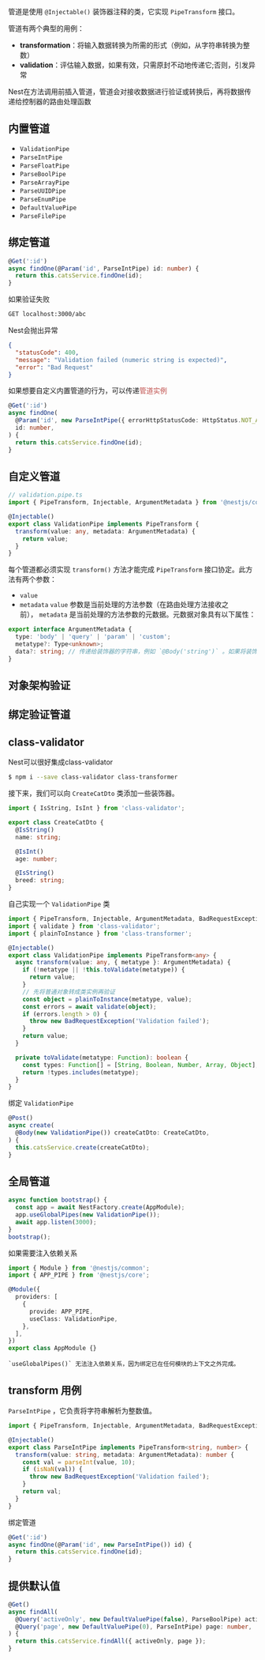 管道是使用 `@Injectable()` 装饰器注释的类，它实现 `PipeTransform` 接口。

管道有两个典型的用例：
- **transformation**：将输入数据转换为所需的形式（例如，从字符串转换为整数）
- **validation**：评估输入数据，如果有效，只需原封不动地传递它;否则，引发异常

Nest在方法调用前插入管道，管道会对接收数据进行验证或转换后，再将数据传递给控制器的路由处理函数

## 内置管道

- `ValidationPipe`
- `ParseIntPipe`
- `ParseFloatPipe`
- `ParseBoolPipe`
- `ParseArrayPipe`
- `ParseUUIDPipe`
- `ParseEnumPipe`
- `DefaultValuePipe`
- `ParseFilePipe`

## 绑定管道

```typescript
@Get(':id')
async findOne(@Param('id', ParseIntPipe) id: number) {
  return this.catsService.findOne(id);
}
```

如果验证失败
```bash
GET localhost:3000/abc
```

Nest会抛出异常
```json
{
  "statusCode": 400,
  "message": "Validation failed (numeric string is expected)",
  "error": "Bad Request"
}
```



如果想要自定义内置管道的行为，可以传递<font color="#c0504d">管道实例</font>

```typescript
@Get(':id')
async findOne(
  @Param('id', new ParseIntPipe({ errorHttpStatusCode: HttpStatus.NOT_ACCEPTABLE }))
  id: number,
) {
  return this.catsService.findOne(id);
}
```

## 自定义管道

```typescript
// validation.pipe.ts
import { PipeTransform, Injectable, ArgumentMetadata } from '@nestjs/common';

@Injectable()
export class ValidationPipe implements PipeTransform {
  transform(value: any, metadata: ArgumentMetadata) {
    return value;
  }
}
```

每个管道都必须实现 `transform()` 方法才能完成 `PipeTransform` 接口协定。此方法有两个参数：
- `value`
- `metadata`
`value` 参数是当前处理的方法参数（在路由处理方法接收之前）， `metadata` 是当前处理的方法参数的元数据。元数据对象具有以下属性：
```typescript
export interface ArgumentMetadata {
  type: 'body' | 'query' | 'param' | 'custom';
  metatype?: Type<unknown>;
  data?: string; // 传递给装饰器的字符串，例如 `@Body('string')` 。如果将装饰器括号留空，则为 `undefined`
}
```

## 对象架构验证


## 绑定验证管道

## class-validator

Nest可以很好集成class-validator
```bash
$ npm i --save class-validator class-transformer
```
接下来，我们可以向 `CreateCatDto` 类添加一些装饰器。
```typescript
import { IsString, IsInt } from 'class-validator';

export class CreateCatDto {
  @IsString()
  name: string;

  @IsInt()
  age: number;

  @IsString()
  breed: string;
}
```


自己实现一个 `ValidationPipe` 类
```typescript
import { PipeTransform, Injectable, ArgumentMetadata, BadRequestException } from '@nestjs/common';
import { validate } from 'class-validator';
import { plainToInstance } from 'class-transformer';

@Injectable()
export class ValidationPipe implements PipeTransform<any> {
  async transform(value: any, { metatype }: ArgumentMetadata) {
    if (!metatype || !this.toValidate(metatype)) {
      return value;
    }
    // 先将普通对象转成类实例再验证
    const object = plainToInstance(metatype, value);
    const errors = await validate(object);
    if (errors.length > 0) {
      throw new BadRequestException('Validation failed');
    }
    return value;
  }

  private toValidate(metatype: Function): boolean {
    const types: Function[] = [String, Boolean, Number, Array, Object];
    return !types.includes(metatype);
  }
}
```


绑定 `ValidationPipe`

```typescript
@Post()
async create(
  @Body(new ValidationPipe()) createCatDto: CreateCatDto,
) {
  this.catsService.create(createCatDto);
}
```

## 全局管道

```typescript
async function bootstrap() {
  const app = await NestFactory.create(AppModule);
  app.useGlobalPipes(new ValidationPipe());
  await app.listen(3000);
}
bootstrap();
```

如果需要注入依赖关系
```typescript
import { Module } from '@nestjs/common';
import { APP_PIPE } from '@nestjs/core';

@Module({
  providers: [
    {
      provide: APP_PIPE,
      useClass: ValidationPipe,
    },
  ],
})
export class AppModule {}
```

```ad-tip
`useGlobalPipes()` 无法注入依赖关系，因为绑定已在任何模块的上下文之外完成。
```

## transform 用例
`ParseIntPipe` ，它负责将字符串解析为整数值。
```typescript
import { PipeTransform, Injectable, ArgumentMetadata, BadRequestException } from '@nestjs/common';

@Injectable()
export class ParseIntPipe implements PipeTransform<string, number> {
  transform(value: string, metadata: ArgumentMetadata): number {
    const val = parseInt(value, 10);
    if (isNaN(val)) {
      throw new BadRequestException('Validation failed');
    }
    return val;
  }
}
```
绑定管道
```typescript
@Get(':id')
async findOne(@Param('id', new ParseIntPipe()) id) {
  return this.catsService.findOne(id);
}
```

## 提供默认值

```typescript
@Get()
async findAll(
  @Query('activeOnly', new DefaultValuePipe(false), ParseBoolPipe) activeOnly: boolean,
  @Query('page', new DefaultValuePipe(0), ParseIntPipe) page: number,
) {
  return this.catsService.findAll({ activeOnly, page });
}
```


